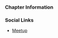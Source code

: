 ### Chapter Information


### Social Links
* [Meetup](https://owasp.org/www-chapter-worcestershire/)

